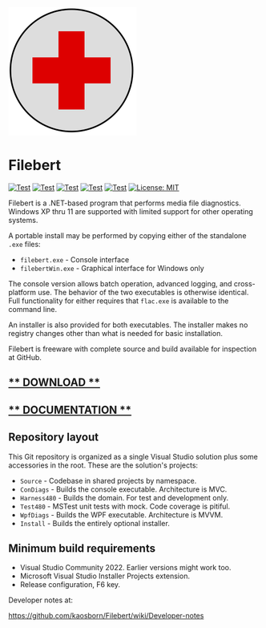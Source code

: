 ![logo](Images/FirstAidWin256.png)
# Filebert

[![Test](https://github.com/kaosborn/Filebert/actions/workflows/Test/badge.svg)](https://github.com/kaosborn/Filebert/actions/workflows/test.yml)
[![Test](https://github.com/kaosborn/Filebert/actions/workflows/test/badge.svg)](https://github.com/kaosborn/Filebert/actions/workflows/test.yml)
[![Test](https://github.com/kaosborn/Filebert/actions/workflows/Test1/badge.svg)](https://github.com/kaosborn/Filebert/actions/workflows/test.yml)
[![Test](https://github.com/kaosborn/Filebert/actions/workflows/Test.yml/badge.svg)](https://github.com/kaosborn/Filebert/actions/workflows/test.yml)
[![Test](https://github.com/kaosborn/Filebert/actions/workflows/test.yml/badge.svg)](https://github.com/kaosborn/Filebert/actions/workflows/test.yml)
[![License: MIT](https://img.shields.io/badge/License-MIT-yellow.svg)](https://github.com/kaosborn/Filebert/blob/master/LICENSE)

Filebert is a .NET-based program that performs media file diagnostics.
Windows XP thru 11 are supported with limited support for other operating systems.

A portable install may be performed by copying either of the standalone `.exe` files:

* `filebert.exe` - Console interface
* `filebertWin.exe` - Graphical interface for Windows only

The console version allows batch operation, advanced logging, and cross-platform use.
The behavior of the two executables is otherwise identical.
Full functionality for either requires that `flac.exe` is available to the command line.

An installer is also provided for both executables.
The installer makes no registry changes other than what is needed for basic installation.

Filebert is freeware with complete source and build available for inspection at GitHub.

## [** DOWNLOAD **](https://github.com/kaosborn/Filebert/releases/)

## [** DOCUMENTATION **](https://github.com/kaosborn/Filebert/wiki/)

## Repository layout

This Git repository is organized as a single Visual Studio solution plus some accessories in the root.
These are the solution's projects:

* `Source` - Codebase in shared projects by namespace.
* `ConDiags` - Builds the console executable. Architecture is MVC.
* `Harness480` - Builds the domain. For test and development only.
* `Test480` - MSTest unit tests with mock. Code coverage is pitiful.
* `WpfDiags` - Builds the WPF executable. Architecture is MVVM.
* `Install` - Builds the entirely optional installer.

## Minimum build requirements

* Visual Studio Community 2022. Earlier versions might work too.
* Microsoft Visual Studio Installer Projects extension.
* Release configuration, F6 key.

Developer notes at:

https://github.com/kaosborn/Filebert/wiki/Developer-notes
